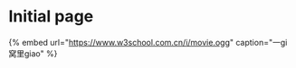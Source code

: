 # Initial page

{% embed url="https://www.w3school.com.cn/i/movie.ogg" caption="一gi窝里giao" %}







